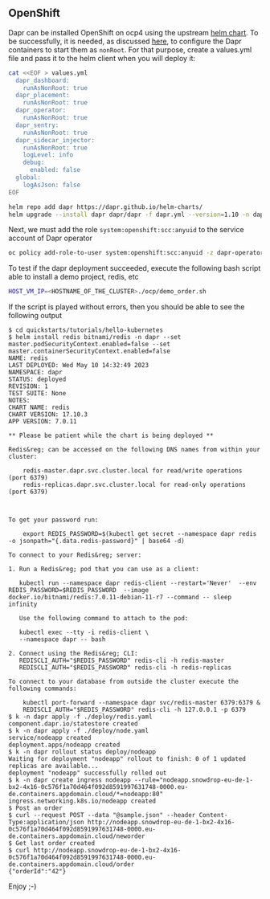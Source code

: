 ## OpenShift

Dapr can be installed OpenShift on ocp4 using the upstream [helm chart](https://github.com/dapr/dapr/tree/master/charts/dapr).
To be successfully, it is needed, as discussed [here](https://github.com/dapr/dapr/issues/3069), to configure the Dapr containers to start them as `nonRoot`.
For that purpose, create a values.yml file and pass it to the helm client when you will deploy it:

```bash
cat <<EOF > values.yml
  dapr_dashboard:
    runAsNonRoot: true
  dapr_placement:
    runAsNonRoot: true
  dapr_operator:
    runAsNonRoot: true
  dapr_sentry:
    runAsNonRoot: true
  dapr_sidecar_injector:
    runAsNonRoot: true
    logLevel: info
    debug:
      enabled: false
  global:
    logAsJson: false
EOF

helm repo add dapr https://dapr.github.io/helm-charts/
helm upgrade --install dapr dapr/dapr -f dapr.yml --version=1.10 -n dapr    
```

Next, we must add the role `system:openshift:scc:anyuid` to the service account of Dapr operator
```bash
oc policy add-role-to-user system:openshift:scc:anyuid -z dapr-operator
```

To test if the dapr deployment succeeded, execute the following bash script able to install a demo project, redis, etc
```bash
HOST_VM_IP=<HOSTNAME_OF_THE_CLUSTER>./ocp/demo_order.sh
```
If the script is played without errors, then you should be able to see the following output
```text
$ cd quickstarts/tutorials/hello-kubernetes
$ helm install redis bitnami/redis -n dapr --set master.podSecurityContext.enabled=false --set master.containerSecurityContext.enabled=false
NAME: redis
LAST DEPLOYED: Wed May 10 14:32:49 2023
NAMESPACE: dapr
STATUS: deployed
REVISION: 1
TEST SUITE: None
NOTES:
CHART NAME: redis
CHART VERSION: 17.10.3
APP VERSION: 7.0.11

** Please be patient while the chart is being deployed **

Redis&reg; can be accessed on the following DNS names from within your cluster:

    redis-master.dapr.svc.cluster.local for read/write operations (port 6379)
    redis-replicas.dapr.svc.cluster.local for read-only operations (port 6379)



To get your password run:

    export REDIS_PASSWORD=$(kubectl get secret --namespace dapr redis -o jsonpath="{.data.redis-password}" | base64 -d)

To connect to your Redis&reg; server:

1. Run a Redis&reg; pod that you can use as a client:

   kubectl run --namespace dapr redis-client --restart='Never'  --env REDIS_PASSWORD=$REDIS_PASSWORD  --image docker.io/bitnami/redis:7.0.11-debian-11-r7 --command -- sleep infinity

   Use the following command to attach to the pod:

   kubectl exec --tty -i redis-client \
   --namespace dapr -- bash

2. Connect using the Redis&reg; CLI:
   REDISCLI_AUTH="$REDIS_PASSWORD" redis-cli -h redis-master
   REDISCLI_AUTH="$REDIS_PASSWORD" redis-cli -h redis-replicas

To connect to your database from outside the cluster execute the following commands:

    kubectl port-forward --namespace dapr svc/redis-master 6379:6379 &
    REDISCLI_AUTH="$REDIS_PASSWORD" redis-cli -h 127.0.0.1 -p 6379
$ k -n dapr apply -f ./deploy/redis.yaml
component.dapr.io/statestore created
$ k -n dapr apply -f ./deploy/node.yaml
service/nodeapp created
deployment.apps/nodeapp created
$ k -n dapr rollout status deploy/nodeapp
Waiting for deployment "nodeapp" rollout to finish: 0 of 1 updated replicas are available...
deployment "nodeapp" successfully rolled out
$ k -n dapr create ingress nodeapp --rule="nodeapp.snowdrop-eu-de-1-bx2-4x16-0c576f1a70d464f092d8591997631748-0000.eu-de.containers.appdomain.cloud/*=nodeapp:80"
ingress.networking.k8s.io/nodeapp created
$ Post an order
$ curl --request POST --data "@sample.json" --header Content-Type:application/json http://nodeapp.snowdrop-eu-de-1-bx2-4x16-0c576f1a70d464f092d8591997631748-0000.eu-de.containers.appdomain.cloud/neworder
$ Get last order created
$ curl http://nodeapp.snowdrop-eu-de-1-bx2-4x16-0c576f1a70d464f092d8591997631748-0000.eu-de.containers.appdomain.cloud/order
{"orderId":"42"}
```
Enjoy ;-)